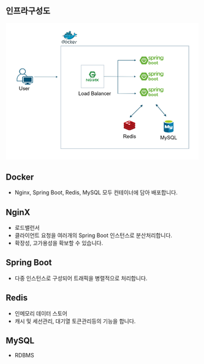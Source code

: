 ## 인프라구성도
![image](./imgs/Infrastructure.png)

## Docker
- Nginx, Spring Boot, Redis, MySQL 모두 컨테이너에 담아 배포합니다.

## NginX
- 로드밸런서
- 클라이언트 요청을 여러개의 Spring Boot 인스턴스로 분산처리합니다.
- 확장성, 고가용성을 확보할 수 있습니다.

## Spring Boot
- 다중 인스턴스로 구성되어 트래픽을 병렬적으로 처리합니다.

## Redis
- 인메모리 데이터 스토어
- 캐시 및 세선관리, 대기열 토큰관리등의 기능을 합니다.

## MySQL
- RDBMS
